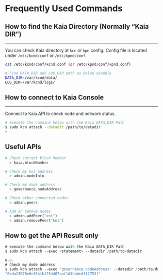 # Frequently Used Commands

## How to find the Kaia Directory (Normally “Kaia DIR”)

---

You can check Kaia directory at `kcn` or `kpn` config. Config file is located under `/etc/kcnd/conf` or `/etc/kpnd/conf`.

```bash
cat /etc/kcnd/conf/kcnd.conf (or /etc/kpnd/conf/kpnd.conf)

# Find DATA_DIR and LOG_DIR path as below example
DATA_DIR=/var/kcnd/data/
LOG_DIR=/var/kcnd/logs/
```

## How to connect to Kaia Console

---

Connect to Kaia API to check node and network status.

```bash
# execute the command below with the Kaia DATA_DIR Path
$ sudo kcn attach --datadir /path/to/datadir
> 
```

## Useful APIs

```bash
# Check current block Number
  > kaia.blockNumber

# Check my kni address
  > admin.nodeInfo

# Check my dode address
  > governance.nodeAddress

# Check other connected nodes
  > admin.peers

# Add or remove nodes
  > admin.addPeer("kni")
  > admin.removePeer("kni")
```

## How to get the API Result only

```jsx
# execute the command below with the Kaia DATA_DIR Path
$ sudo kcn attach --exec <statement> --datadir /path/to/datadir

e.g.
# Check my dode address
$ sudo kcn attach --exec "governance.nodeAddress" --datadir /path/to/datadir
"0xda23978e6e354fbf25dd87aaf1d1bb4ed112753f"
```
